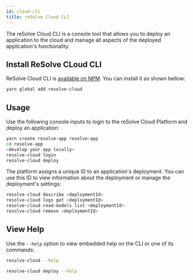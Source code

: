 ```yaml
---
id: cloud-cli
title: reSolve Cloud CLI
---
```


The reSolve Cloud CLI is a console tool that allows you to deploy an application to the cloud and manage all aspects of the deployed application's functionality.

## Install ReSolve CLoud CLI

ReSolve Cloud CLI is [available on NPM](https://www.npmjs.com/package/resolve-cloud). You can install it as shown bellow:

```bash
yarn global add resolve-cloud
```

## Usage

Use the following console inputs to login to the reSolve Cloud Platform and deploy an application:

```bash
yarn create resolve-app resolve-app
cd resolve-app
<develop your app locally>
resolve-cloud login
resolve-cloud deploy
```

The platform assigns a unique ID to an application's deployment. You can use this ID to view information about the deployment or manage the deployment's settings:

```bash
resolve-cloud describe <deploymentId>
resolve-cloud logs get <deploymentId>
resolve-cloud read-models list <deploymentId>
resolve-cloud remove <deploymentId>
```

## View Help

Use the `--help` option to view embedded help on the CLI or one of its commands:

```bash
resolve-cloud --help
```

```bash
resolve-cloud deploy --help
```
